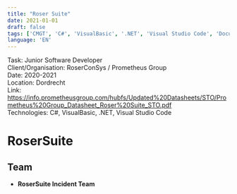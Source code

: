 ```yaml
---
title: "Roser Suite"
date: 2021-01-01
draft: false
tags: ['CMGT', 'C#', 'VisualBasic', '.NET', 'Visual Studio Code', 'Documentation', 'Randstad', 'Dordrecht', 'Roser', 'RoserConSys', 'Prometheus Group', 'Dordrecht', 'Junior Software Developer', 'DocFX']
language: 'EN'
--- 
```


Task: Junior Software Developer  
Client/Organisation: RoserConSys / Prometheus Group  
Date: 2020-2021  
Location: Dordrecht  
Link: https://info.prometheusgroup.com/hubfs/Updated%20Datasheets/STO/Prometheus%20Group_Datasheet_Roser%20Suite_STO.pdf   
Technologies: C#, VisualBasic, .NET, Visual Studio Code

# RoserSuite

## Team
- **RoserSuite Incident Team**